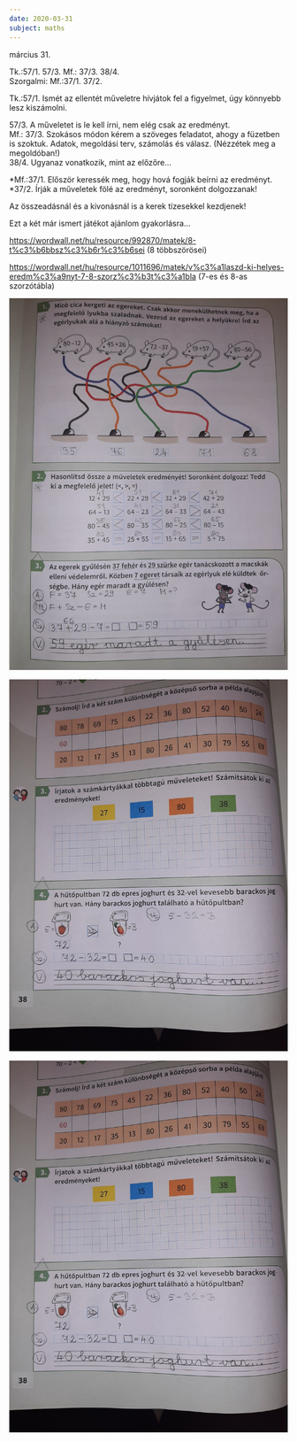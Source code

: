 ```yaml
---
date: 2020-03-31
subject: maths
---
```


március 31.

Tk.:57/1. 57/3. Mf.: 37/3. 38/4.<br />
Szorgalmi: Mf.:37/1. 37/2.

Tk.:57/1. Ismét az ellentét műveletre hívjátok fel a figyelmet, úgy könnyebb lesz kiszámolni.

57/3. A műveletet is le kell írni, nem elég csak az eredményt.<br />
Mf.: 37/3. Szokásos módon kérem a szöveges feladatot, ahogy a füzetben is szoktuk. Adatok, megoldási terv, számolás és válasz. (Nézzétek meg a megoldóban!)<br />
38/4. Ugyanaz vonatkozik, mint az előzőre...

*Mf.:37/1. Először keressék meg, hogy hová fogják beírni az eredményt.<br />
*37/2. Írják a műveletek fölé az eredményt, soronként dolgozzanak!

Az összeadásnál és a kivonásnál is a kerek tízesekkel kezdjenek!

Ezt a két már ismert játékot ajánlom gyakorlásra...

https://wordwall.net/hu/resource/992870/matek/8-t%c3%b6bbsz%c3%b6r%c3%b6sei (8 többszörösei)

https://wordwall.net/hu/resource/1011696/matek/v%c3%a1laszd-ki-helyes-eredm%c3%a9nyt-7-8-szorz%c3%b3t%c3%a1bla (7-es és 8-as szorzótábla)

![Megoldások 1.](megoldasok/2020-03-31-matematika-1.jpg)

![Megoldások 2.](megoldasok/2020-03-31-matematika-2.jpg)

![Megoldások 3.](megoldasok/2020-03-31-matematika-2.jpg)
